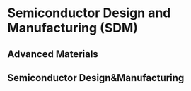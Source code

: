 # Semiconductor Design and Manufacturing (SDM)

## Advanced Materials

## Semiconductor Design&Manufacturing

